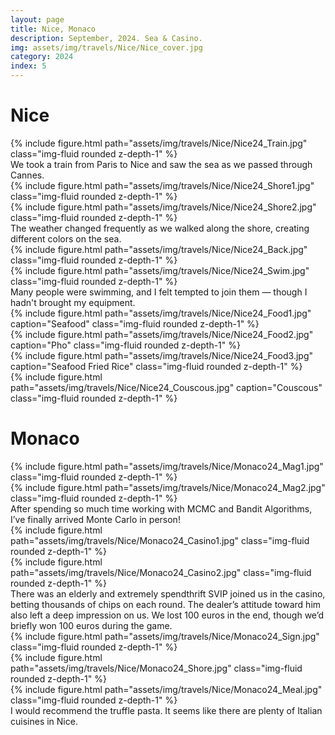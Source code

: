 ```yaml
---
layout: page
title: Nice, Monaco
description: September, 2024. Sea & Casino.
img: assets/img/travels/Nice/Nice_cover.jpg
category: 2024
index: 5
---
```


# Nice
<div class="row">
    <div class="col-sm mt-3 mt-md-0">
        {% include figure.html path="assets/img/travels/Nice/Nice24_Train.jpg" class="img-fluid rounded z-depth-1" %}
    </div>
</div>
<div class="caption">
    We took a train from Paris to Nice and saw the sea as we passed through Cannes.
</div>

<div class="row justify-content-sm-center">
    <div class="col-sm mt-3 mt-md-0">
        {% include figure.html path="assets/img/travels/Nice/Nice24_Shore1.jpg" class="img-fluid rounded z-depth-1" %}
    </div>
    <div class="col-sm mt-3 mt-md-0">
        {% include figure.html path="assets/img/travels/Nice/Nice24_Shore2.jpg" class="img-fluid rounded z-depth-1" %}
    </div>
</div>
<div class="caption">
    The weather changed frequently as we walked along the shore, creating different colors on the sea.
</div>

<div class="row justify-content-sm-center">
    <div class="col-sm-8 mt-3 mt-md-0">
        {% include figure.html path="assets/img/travels/Nice/Nice24_Back.jpg" class="img-fluid rounded z-depth-1" %}
    </div>
    <div class="col-sm-4 mt-3 mt-md-0">
        {% include figure.html path="assets/img/travels/Nice/Nice24_Swim.jpg" class="img-fluid rounded z-depth-1" %}
    </div>
</div>
<div class="caption">
    Many people were swimming, and I felt tempted to join them — though I hadn't brought my equipment.
</div>

<div class="row">
    <div class="col-sm mt-3 mt-md-0">
        {% include figure.html path="assets/img/travels/Nice/Nice24_Food1.jpg" caption="Seafood" class="img-fluid rounded z-depth-1" %}
    </div>
    <div class="col-sm mt-3 mt-md-0">
        {% include figure.html path="assets/img/travels/Nice/Nice24_Food2.jpg" caption="Pho" class="img-fluid rounded z-depth-1" %}
    </div>
    <div class="col-sm mt-3 mt-md-0">
        {% include figure.html path="assets/img/travels/Nice/Nice24_Food3.jpg" caption="Seafood Fried Rice" class="img-fluid rounded z-depth-1" %}
    </div>
</div>

<div class="row">
    <div class="col-sm mt-3 mt-md-0">
        {% include figure.html path="assets/img/travels/Nice/Nice24_Couscous.jpg" caption="Couscous" class="img-fluid rounded z-depth-1" %}
    </div>
</div>

# Monaco
<div class="row justify-content-sm-center">
    <div class="col-sm mt-3 mt-md-0">
        {% include figure.html path="assets/img/travels/Nice/Monaco24_Mag1.jpg" class="img-fluid rounded z-depth-1" %}
    </div>
    <div class="col-sm mt-3 mt-md-0">
        {% include figure.html path="assets/img/travels/Nice/Monaco24_Mag2.jpg" class="img-fluid rounded z-depth-1" %}
    </div>
</div>
<div class="caption">
    After spending so much time working with MCMC and Bandit Algorithms, I’ve finally arrived Monte Carlo in person!
</div>

<div class="row justify-content-sm-center">
    <div class="col-sm-8 mt-3 mt-md-0">
        {% include figure.html path="assets/img/travels/Nice/Monaco24_Casino1.jpg" class="img-fluid rounded z-depth-1" %}
    </div>
    <div class="col-sm-4 mt-3 mt-md-0">
        {% include figure.html path="assets/img/travels/Nice/Monaco24_Casino2.jpg" class="img-fluid rounded z-depth-1" %}
    </div>
</div>
<div class="caption">
    There was an elderly and extremely spendthrift SVIP joined us in the casino, betting thousands of chips on each round. The dealer’s attitude toward him also left a deep impression on us. We lost 100 euros in the end, though we’d briefly won 100 euros during the game.
</div>

<div class="row justify-content-sm-center">
    <div class="col-sm-4 mt-3 mt-md-0">
        {% include figure.html path="assets/img/travels/Nice/Monaco24_Sign.jpg" class="img-fluid rounded z-depth-1" %}
    </div>
    <div class="col-sm-8 mt-3 mt-md-0">
        {% include figure.html path="assets/img/travels/Nice/Monaco24_Shore.jpg" class="img-fluid rounded z-depth-1" %}
    </div>
</div>

<div class="row">
    <div class="col-sm mt-3 mt-md-0">
        {% include figure.html path="assets/img/travels/Nice/Monaco24_Meal.jpg" class="img-fluid rounded z-depth-1" %}
    </div>
</div>

<div class="caption">
    I would recommend the truffle pasta. It seems like there are plenty of Italian cuisines in Nice.
</div>